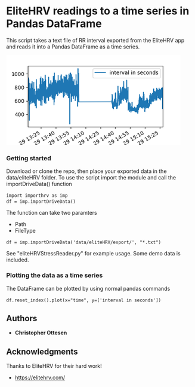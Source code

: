 # EliteHRV readings to a time series in Pandas DataFrame
This script takes a text file of RR interval exported from the EliteHRV app and reads it into a Pandas DataFrame as a time series. 

![RR Peaks as a timeseries](Figures/ExampleFigure.png)


### Getting started
Download or clone the repo, then place your exported data in the data/eliteHRV folder.
To use the script import the module and call the importDriveData() function 
```
import importhrv as imp
df = imp.importDriveData()
```
The function can take two paramters
* Path
* FileType
```
df = imp.importDriveData('data/eliteHRV/export/', "*.txt")
```
See "eliteHRVStressReader.py" for example usage. Some demo data is included. 

### Plotting the data as a time series
The DataFrame can be plotted by using normal pandas commands
```
df.reset_index().plot(x="time", y=['interval in seconds'])

```

## Authors

* **Christopher Ottesen** 


## Acknowledgments
Thanks to EliteHRV for their hard work!
* https://elitehrv.com/